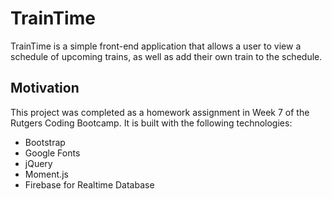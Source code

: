 # TrainTime

TrainTime is a simple front-end application that allows a user to view a schedule of upcoming trains, as well as add their own train to the schedule.

## Motivation

This project was completed as a homework assignment in Week 7 of the Rutgers Coding Bootcamp. It is built with the following technologies:

- Bootstrap
- Google Fonts
- jQuery
- Moment.js
- Firebase for Realtime Database
